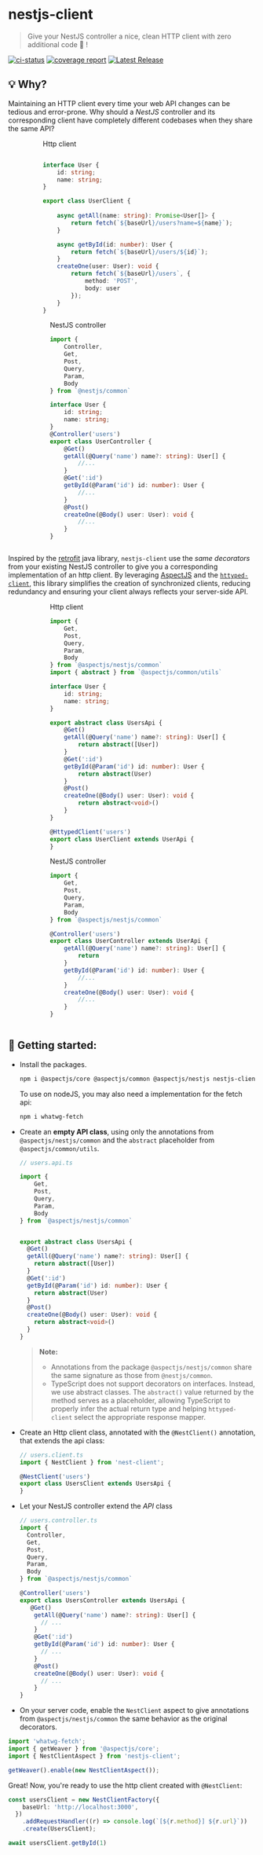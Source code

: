 # nestjs-client

> Give your NestJS controller a nice, clean HTTP client with zero additional code 🎉 !

[![ci-status]](https://gitlab.com/aspectjs/nestjs-client)
[![coverage report]](https://gitlab.com/aspectjs/nestjs-client/-/commits/main)
[![Latest Release]](https://gitlab.com/aspectjs/nestjs-client/-/releases)

## 💡 Why?

Maintaining an HTTP client every time your web API changes can be tedious and error-prone. Why should a _NestJS_ controller and its corresponding client have completely different codebases when they share the same API?


<ul style="display: flex; justify-content: space-around; flex-flow: row wrap; list-style-type: none">
<li style="min-width: 300px">
Http client

```ts

interface User {
    id: string;
    name: string;
}

export class UserClient {
    
    async getAll(name: string): Promise<User[]> {
        return fetch(`${baseUrl}/users?name=${name}`);
    } 

    async getById(id: number): User {
        return fetch(`${baseUrl}/users/${id}`);
    } 
    createOne(user: User): void {
        return fetch(`${baseUrl}/users`, {
            method: 'POST',
            body: user
        });
    } 
}
```

</li>
<li>
NestJS controller

```ts
import {
    Controller,
    Get,
    Post,
    Query,
    Param,
    Body
} from `@nestjs/common`

interface User {
    id: string;
    name: string;
}
@Controller('users')
export class UserController {
    @Get()
    getAll(@Query('name') name?: string): User[] {
        //...
    } 
    @Get(':id')
    getById(@Param('id') id: number): User {
        //...
    } 
    @Post()
    createOne(@Body() user: User): void {
        //...
    } 
}
```

</li>
</ul>

Inspired by the [retrofit](https://square.github.io/retrofit/) java library,
`nestjs-client` use the _same decorators_ from your existing NestJS controller to give you a corresponding implementation of an http client.
By leveraging [AspectJS](https://www.npmjs.com/package/@aspectjs/core) and the [`httyped-client`](https://www.npmjs.com/package/httyped-client), this library simplifies the creation of synchronized clients, reducing redundancy and ensuring your client always reflects your server-side API.


<ul style="display: flex; justify-content: space-around; flex-flow: row wrap; list-style-type: none">
<li style="min-width: 300px">
Http client

```ts
import {
    Get,
    Post,
    Query,
    Param,
    Body
} from `@aspectjs/nestjs/common`
import { abstract } from `@aspectjs/common/utils`

interface User {
    id: string;
    name: string;
}

export abstract class UsersApi {
    @Get()
    getAll(@Query('name') name?: string): User[] {
        return abstract([User])
    } 
    @Get(':id')
    getById(@Param('id') id: number): User {
        return abstract(User)
    } 
    @Post()
    createOne(@Body() user: User): void {
        return abstract<void>()
    } 
}

@HttypedClient('users')
export class UserClient extends UserApi {
}
```

</li>
<li>
NestJS controller

```ts
import {
    Get,
    Post,
    Query,
    Param,
    Body
} from `@aspectjs/nestjs/common`

@Controller('users')
export class UserController extends UserApi {
    getAll(@Query('name') name?: string): User[] {
        return 
    } 
    getById(@Param('id') id: number): User {
        //...
    } 
    createOne(@Body() user: User): void {
        //...
    } 
}
```

</li>
</ul>

## 🚀 Getting started:

- Install the packages.
  ```bash
  npm i @aspectjs/core @aspectjs/common @aspectjs/nestjs nestjs-client
  ```
  
  To use on nodeJS, you may also need a implementation for the fetch api: 
  ```bash
  npm i whatwg-fetch
  ```

- Create an **empty API class**, using only the annotations from `@aspectjs/nestjs/common` and the `abstract` placeholder from `@aspectjs/common/utils`.

  ```ts
  // users.api.ts
  
  import {
      Get,
      Post,
      Query,
      Param,
      Body
  } from `@aspectjs/nestjs/common`
  
  
  export abstract class UsersApi {
    @Get()
    getAll(@Query('name') name?: string): User[] {
      return abstract([User])
    } 
    @Get(':id')
    getById(@Param('id') id: number): User {
      return abstract(User)
    } 
    @Post()
    createOne(@Body() user: User): void {
      return abstract<void>()
    } 
  }
  
  ```
  
  > **Note:**
  > - Annotations from the package `@aspectjs/nestjs/common` share the same signature as those from `@nestjs/common`.
  > - TypeScript does not support decorators on interfaces. Instead, we use abstract classes. The `abstract()` value returned by the method serves as a placeholder, allowing TypeScript to properly infer the actual return type and helping `httyped-client` select the appropriate response mapper.

- Create an Http client class, annotated with the `@NestClient()` annotation, that extends the api class: 
  ```ts
  // users.client.ts
  import { NestClient } from 'nest-client';

  @NestClient('users')
  export class UsersClient extends UsersApi {
  }
  ```

- Let your NestJS controller extend the _API_ class 
  ```ts
  // users.controller.ts
  import {
    Controller,
    Get,
    Post,
    Query,
    Param,
    Body
  } from `@aspectjs/nestjs/common`

  @Controller('users')
  export class UsersController extends UsersApi {
     @Get()
      getAll(@Query('name') name?: string): User[] {
        // ...
      } 
      @Get(':id')
      getById(@Param('id') id: number): User {
        // ...
      } 
      @Post()
      createOne(@Body() user: User): void {
        // ...
      } 
  }
  ```
- On your server code, enable the `NestClient` aspect to give annotations from `@aspectjs/nestjs/common` the same behavior as the original decorators.

```ts
import 'whatwg-fetch';
import { getWeaver } from '@aspectjs/core';
import { NestClientAspect } from 'nestjs-client';

getWeaver().enable(new NestClientAspect());
```

Great! Now, you're ready to use the http client created with `@NestClient`:

```ts
const usersClient = new NestClientFactory({
    baseUrl: 'http://localhost:3000',
  })
    .addRequestHandler((r) => console.log(`[${r.method}] ${r.url}`))
    .create(UsersClient);

await usersClient.getById(1)
```


[coverage report]: https://gitlab.com/aspectjs/nestjs-client/badges/main/coverage.svg?job=memo:unit
[ci-status]: https://gitlab.com/aspectjs/nestjs-client/badges/main/pipeline.svg
[Latest Release]: https://gitlab.com/aspectjs/nestjs-client/-/badges/release.svg

